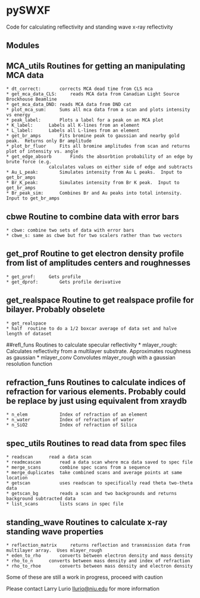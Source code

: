 # pySWXF 

Code for calculating reflectivity and standing wave x-ray reflectivity

## Modules

## MCA_utils  Routines for getting an manipulating MCA data
	* dt_correct:		corrects MCA dead time from CLS mca
	* get_mca_data_CLS: 	reads MCA data from Canadian Light Source Brockhouse Beamline
	* get_mca_data_DND:	reads MCA data from DND cat
	* plot_mca_sum:		Sums all mca data from a scan and plots intensity vs energy 
	* peak_label:		Plots a label for a peak on an MCA plot
	* K_label:		Labels all K-lines from an element
	* L_label:		Labels all L-lines from an element
	* get_br_amps		Fits bromine peak to gaussian and nearby gold peak.  Returns only Br amplitude
	* plot_br_fluor		Fits all bromine amplitudes from scan and returns plot of intensity vs. angle
	* get_edge_absorb		Finds the absorbtion probability of an edge by brute force (e.g. 
					calculates values on either side of edge and subtracts
	* Au_L_peak:		Simulates intensity from Au L peaks.  Input to get_br_amps
	* Br_K_peak:		Simulates intensity from Br K peak.  Input to get_br_amps
	* Br_peak_sim:		Combines Br and Au peaks into total intensity.  Input to get_br_amps

## cbwe Routine to combine data with error bars
	* cbwe: combine two sets of data with error bars
	* cbwe_s: same as cbwe but for two scalers rather than two vectors

## get_prof  Routine to get electron density profile from list of amplitudes centers and roughnesses
	* get_prof:		Gets profile
	* get_dprof:		Gets profile derivative
## get_realspace	Routine to get realspace profile for bilayer.  Probably obselete
	* get_realspace 
	* half	routine to do a 1/2 boxcar average of data set and halve length of dataset 

##refl_funs  Routines to calculate specular reflectivity
	* mlayer_rough:		Calculates reflectivity from a multilayer substrate.  Approximates roughness as gaussian
	* mlayer_conv		Convolutes mlayer_rough with a gaussian resolution function

## refraction_funs	Routines to calculate indices of refraction for various elements.  Probably could be replace by just using equivalent from xraydb
	* n_elem			Index of refraction of an element
	* n_water			Index of refraction of water
	* n_SiO2			Index of refraction of Silica	

## spec_utils  Routines to read data from spec files
	* readscan		read a data scan
	* readmcascan		read a data scan where mca data saved to spec file 
	* merge_scans		combine spec scans from a sequence
	* merge_duplicates	take combined scans and average points at same location
	* getscan			uses readscan to specifically read theta two-theta data
	* getscan_bg		reads a scan and two backgrounds and returns background subtracted data
	* list_scans		lists scans in spec file

## standing_wave	Routines to calculate x-ray standing wave properties
	* reflection_matrix 	returns reflection and transmission data from multilayer array.  Uses mlayer_rough
	* eden_to_rho		converts between electron density and mass density
	* rho_to_n		converts between mass density and index of refraction
	* rho_to_rhoe		converts between mass density and electron density


Some of these are still a work in progress, proceed with caution

Please contact Larry Lurio llurio@niu.edu for more information

